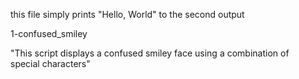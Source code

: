 this file simply prints "Hello, World" to the second output

1-confused_smiley

"This script displays a confused smiley face using a combination of special characters"
